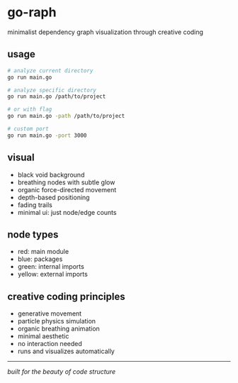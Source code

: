 # go-raph

minimalist dependency graph visualization through creative coding

## usage

```bash
# analyze current directory
go run main.go

# analyze specific directory
go run main.go /path/to/project

# or with flag
go run main.go -path /path/to/project

# custom port
go run main.go -port 3000
```

## visual

- black void background
- breathing nodes with subtle glow
- organic force-directed movement
- depth-based positioning
- fading trails
- minimal ui: just node/edge counts

## node types

- red: main module
- blue: packages
- green: internal imports  
- yellow: external imports

## creative coding principles

- generative movement
- particle physics simulation
- organic breathing animation
- minimal aesthetic
- no interaction needed
- runs and visualizes automatically

---

*built for the beauty of code structure* 